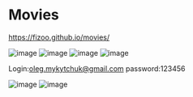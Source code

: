 # Movies

https://fizoo.github.io/movies/

![image](https://user-images.githubusercontent.com/45512345/191935063-b06705ba-b50b-4ad7-82ef-50dc66d37c02.png)
![image](https://user-images.githubusercontent.com/45512345/191935118-798e0fd7-8de1-4abf-96e4-f8313b91335d.png)
![image](https://user-images.githubusercontent.com/45512345/191935185-2423ab3e-c276-4b71-b7e5-b3a94c9ac963.png)
![image](https://user-images.githubusercontent.com/45512345/191935223-c625979a-01bc-4b3c-8104-4afbf9fb9178.png)




Login:oleg.mykytchuk@gmail.com
password:123456

![image](https://user-images.githubusercontent.com/45512345/188307795-27563409-0023-49bd-b056-b359cbb52c73.png)
![image](https://user-images.githubusercontent.com/45512345/188307820-8453825c-2384-4cd3-906d-be85621fbd75.png)


